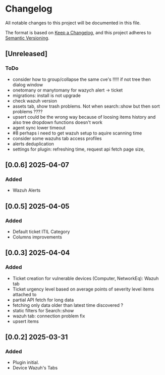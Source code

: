# Changelog

All notable changes to this project will be documented in this file.

The format is based on [Keep a Changelog](https://keepachangelog.com/en/1.1.0/),
and this project adheres to [Semantic Versioning](https://semver.org/spec/v2.0.0.html).

## [Unreleased]

### ToDo
- consider how to group/collapse the same cve's !!!!! if not tree then dialog window
- onetomany or manytomany for wazych alert -> ticket
- migrations: install is not upgrade
- check wazuh version
- assets tab, show trash problems. Not when search::show but then sort problems ????
- upsert could be the wrong way because of loosing items history and also tree dropdown functions doesn't work
- agent sync lower timeout
- #8 perhaps i need to get wazuh setup to aquire scanning time
- consider some wazuhs tab access profiles
- alerts deduplication
- settings for plugin: refreshing time, request api fetch page size,

## [0.0.6] 2025-04-07
### Added
- Wazuh Alerts

## [0.0.5] 2025-04-05
### Added
- Default ticket ITIL Category
- Columns improvements

## [0.0.3] 2025-04-04

### Added
- Ticket creation for vulnerable devices (Computer, NetworkEq): Wazuh tab
- Ticket urgency level based on average points of severity level items attached to
- partial API fetch for long data
- fetching only data older than latest time discovered ?
- static filters for Search::show
- wazuh tab: connection problem fix
- upsert items


## [0.0.2] 2025-03-31

### Added

- Plugin initial.
- Device Wazuh's Tabs
